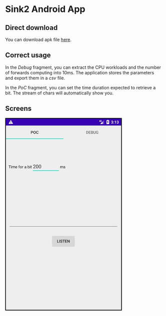 # Sink2 Android App

## Direct download
You can download apk file [here](https://drive.google.com/file/d/1HgLtTNjgqLGXvzI6K4-nLTA_qXaLllqe/view?usp=sharing).

## Correct usage
In the *Debug* fragment, you can extract the CPU workloads and the number of forwards computing into 10ms. The application stores the parameters and export them in a *csv* file.

In the *PoC* fragment, you can set the time duration expected to retrieve a bit. The stream of chars will automatically show you.

## Screens
![home screen](images/home_screen.jpg)